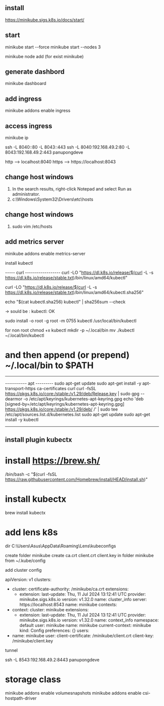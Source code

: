 ## install 

https://minikube.sigs.k8s.io/docs/start/

## start
minikube start  --force
minikube start --nodes 3

minikube node add <number>
(for exist minikube)

## generate dashbord
minikube dashboard

## add ingress
minikube addons enable ingress  

## access ingress

minikube ip

ssh -L 8040:<minikube-ip>:80 -L 8043:<minikube-ip>:443  <minikube host>
ssh -L 8040:192.168.49.2:80 -L 8043:192.168.49.2:443  panupongdeve

http --> localhost:8040
https --> https://localhost:8043

## change host windows

1. In the search results, right-click Notepad and select Run as
administrator.
2. c:\Windows\System32\Drivers\etc\hosts

## change host windows
1. sudo vim /etc/hosts


## add metrics server
minikube addons enable metrics-server

install kubectl

----- curl ------------------
curl -LO "https://dl.k8s.io/release/$(curl -L -s https://dl.k8s.io/release/stable.txt)/bin/linux/amd64/kubectl"

curl -LO "https://dl.k8s.io/release/$(curl -L -s https://dl.k8s.io/release/stable.txt)/bin/linux/amd64/kubectl.sha256"

echo "$(cat kubectl.sha256)  kubectl" | sha256sum --check 

-> sould be : kubectl: OK

sudo install -o root -g root -m 0755 kubectl /usr/local/bin/kubectl

for non root
chmod +x kubectl
mkdir -p ~/.local/bin
mv ./kubectl ~/.local/bin/kubectl
# and then append (or prepend) ~/.local/bin to $PATH

----------------------


----------- apt ---------
sudo apt-get update
sudo apt-get install -y apt-transport-https ca-certificates curl
curl -fsSL https://pkgs.k8s.io/core:/stable:/v1.29/deb/Release.key | sudo gpg --dearmor -o /etc/apt/keyrings/kubernetes-apt-keyring.gpg
echo 'deb [signed-by=/etc/apt/keyrings/kubernetes-apt-keyring.gpg] https://pkgs.k8s.io/core:/stable:/v1.29/deb/ /' | sudo tee /etc/apt/sources.list.d/kubernetes.list
sudo apt-get update
sudo apt-get install -y kubectl

-----------------------------

## install plugin kubectx

# install https://brew.sh/
/bin/bash -c "$(curl -fsSL https://raw.githubusercontent.com/Homebrew/install/HEAD/install.sh)"

# install kubectx

brew install kubectx

# add lens k8s
dir C:\Users\Asus\AppData\Roaming\Lens\kubeconfigs

create folder minikube
create ca.crt client.crt client.key in folder minikube  from ~/.kube/config

add cluster config

apiVersion: v1
clusters:
- cluster:
    certificate-authority: /minikube/ca.crt
    extensions:
    - extension:
        last-update: Thu, 11 Jul 2024 13:12:41 UTC
        provider: minikube.sigs.k8s.io
        version: v1.32.0
      name: cluster_info
    server: https://localhost:8543
  name: minikube
contexts:
- context:
    cluster: minikube
    extensions:
    - extension:
        last-update: Thu, 11 Jul 2024 13:12:41 UTC
        provider: minikube.sigs.k8s.io
        version: v1.32.0
      name: context_info
    namespace: default
    user: minikube
  name: minikube
current-context: minikube
kind: Config
preferences: {}
users:
- name: minikube
  user:
    client-certificate: /minikube/client.crt
    client-key: /minikube/client.key


tunnel

ssh -L 8543:192.168.49.2:8443 panupongdeve

# storage class
minikube addons enable volumesnapshots
minikube addons enable csi-hostpath-driver
